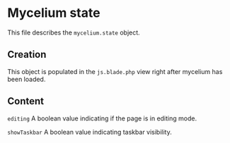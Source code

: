 Mycelium state
==============

This file describes the `mycelium.state` object.


Creation
--------

This object is populated in the `js.blade.php` view right after mycelium
has been loaded.


Content
-------

`editing` A boolean value indicating if the page is in editing mode.

`showTaskbar` A boolean value indicating taskbar visibility.